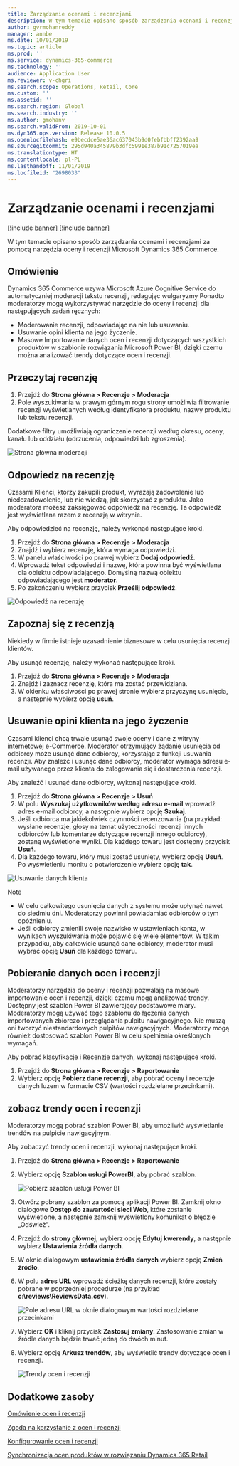 ```yaml
---
title: Zarządzanie ocenami i recenzjami
description: W tym temacie opisano sposób zarządzania ocenami i recenzjami za pomocą narzędzia oceny i recenzji Microsoft Dynamics 365 Commerce.
author: gvrmohanreddy
manager: annbe
ms.date: 10/01/2019
ms.topic: article
ms.prod: ''
ms.service: dynamics-365-commerce
ms.technology: ''
audience: Application User
ms.reviewer: v-chgri
ms.search.scope: Operations, Retail, Core
ms.custom: ''
ms.assetid: ''
ms.search.region: Global
ms.search.industry: ''
ms.author: gmohanv
ms.search.validFrom: 2019-10-01
ms.dyn365.ops.version: Release 10.0.5
ms.openlocfilehash: e9becdce5ae36ac637043b9d0febfbbff2392aa9
ms.sourcegitcommit: 295d940a345879b3dfc5991e387b91c7257019ea
ms.translationtype: HT
ms.contentlocale: pl-PL
ms.lasthandoff: 11/01/2019
ms.locfileid: "2698033"
---
```

# <a name="manage-ratings-and-reviews"></a>Zarządzanie ocenami i recenzjami

[!include [banner](includes/preview-banner.md)]
[!include [banner](includes/banner.md)]

W tym temacie opisano sposób zarządzania ocenami i recenzjami za pomocą narzędzia oceny i recenzji Microsoft Dynamics 365 Commerce.

## <a name="overview"></a>Omówienie

Dynamics 365 Commerce uzywa Microsoft Azure Cognitive Service do automatyczniej moderacji tekstu recenzji, redagując wulgaryzmy Ponadto moderatorzy mogą wykorzystywać narzędzie do oceny i recenzji dla następujących zadań ręcznych:

- Moderowanie recenzji, odpowiadając na nie lub usuwaniu.
- Usuwanie opini klienta na jego życzenie.
- Masowe Importowanie danych ocen i recenzji dotyczących wszystkich produktów w szablonie rozwiązania Microsoft Power BI, dzięki czemu można analizować trendy dotyczące ocen i recenzji.

## <a name="read-a-review"></a>Przeczytaj recenzję 

1. Przejdź do **Strona główna \> Recenzje \> Moderacja**
1. Pole wyszukiwania w prawym górnym rogu strony umożliwia filtrowanie recenzji wyświetlanych według identyfikatora produktu, nazwy produktu lub tekstu recenzji.

Dodatkowe filtry umożliwiają ograniczenie recenzji według okresu, oceny, kanału lub oddziału (odrzucenia, odpowiedzi lub zgłoszenia).

![Strona główna moderacji](media/rnr-moderation-home.png) 

## <a name="respond-to-a-review"></a>Odpowiedz na recenzję 

Czasami Klienci, którzy zakupili produkt, wyrażają zadowolenie lub niedozadowolenie, lub nie wiedzą, jak skorzystać z produktu. Jako moderatora możesz zaksięgować odpowiedź na recenzję. Ta odpowiedź jest wyświetlana razem z recenzją w witrynie. 

Aby odpowiedzieć na recenzję, należy wykonać następujące kroki.

1. Przejdź do **Strona główna \> Recenzje \> Moderacja**
1. Znajdź i wybierz recenzję, która wymaga odpowiedzi.
1. W panelu właściwości po prawej wybierz **Dodaj odpowiedź**.
1. Wprowadź tekst odpowiedzi i nazwę, która powinna być wyświetlana dla obiektu odpowiadającego. Domyślną nazwą obiektu odpowiadającego jest **moderator**.
1. Po zakończeniu wybierz przycisk **Prześlij odpowiedź**.

![Odpowiedź na recenzję](media/rnr-moderation-response.png) 

## <a name="take-down-a-review"></a>Zapoznaj się z recenzją 

Niekiedy w firmie istnieje uzasadnienie biznesowe w celu usunięcia recenzji klientów. 

Aby usunąć recenzję, należy wykonać następujące kroki.

1. Przejdź do **Strona główna \> Recenzje \> Moderacja**
1. Znajdź i zaznacz recenzję, która ma zostać przewidziana.
1. W okienku właściwości po prawej stronie wybierz przyczynę usunięcia, a następnie wybierz opcję **usuń**.
    
## <a name="delete-a-customers-reviews-at-the-customers-request"></a>Usuwanie opini klienta na jego życzenie 

Czasami klienci chcą trwale usunąć swoje oceny i dane z witryny internetowej e-Commerce. Moderator otrzymujący żądanie usunięcia od odbiorcy może usunąć dane odbiorcy, korzystając z funkcji usuwania recenzji. Aby znaleźć i usunąć dane odbiorcy, moderator wymaga adresu e-mail używanego przez klienta do zalogowania się i dostarczenia recenzji. 

Aby znaleźć i usunąć dane odbiorcy, wykonaj następujące kroki.

1. Przejdź do **Strona główna \> Recenzje \> Usuń**
1. W polu **Wyszukaj użytkowników według adresu e-mail** wprowadź adres e-mail odbiorcy, a następnie wybierz opcję **Szukaj**.
1. Jeśli odbiorca ma jakiekolwiek czynności recenzowania (na przykład: wysłane recenzje, głosy na temat użyteczności recenzji innych odbiorców lub komentarze dotyczące recenzji innego odbiorcy), zostaną wyświetlone wyniki. Dla każdego towaru jest dostępny przycisk **Usuń**.
1. Dla każdego towaru, który musi zostać usunięty, wybierz opcję **Usuń**. Po wyświetleniu monitu o potwierdzenie wybierz opcję **tak**. 
    
![Usuwanie danych klienta](media/rnr-moderation-delete-reviews.png) 

> [!NOTE]
> - W celu całkowitego usunięcia danych z systemu może upłynąć nawet do siedmiu dni. Moderatorzy powinni powiadamiać odbiorców o tym opóźnieniu.
> - Jeśli odbiorcy zmienili swoje nazwisko w ustawieniach konta, w wynikach wyszukiwania może pojawić się wiele elementów. W takim przypadku, aby całkowicie usunąć dane odbiorcy, moderator musi wybrać opcję **Usuń** dla każdego towaru. 

## <a name="download-ratings-and-reviews-data"></a>Pobieranie danych ocen i recenzji

Moderatorzy narzędzia do oceny i recenzji pozwalają na masowe importowanie ocen i recenzji, dzięki czemu mogą analizować trendy. Dostępny jest szablon Power BI zawierający podstawowe miary. Moderatorzy mogą używać tego szablonu do łączenia danych importowanych zbiorczo i przeglądania pulpitu nawigacyjnego. Nie muszą oni tworzyć niestandardowych pulpitów nawigacyjnych. Moderatorzy mogą również dostosować szablon Power BI w celu spełnienia określonych wymagań. 

Aby pobrać klasyfikacje i Recenzje danych, wykonaj następujące kroki.

1. Przejdź do **Strona główna \> Recenzje \> Raportowanie**
1. Wybierz opcję **Pobierz dane recenzji**, aby pobrać oceny i recenzje danych luzem w formacie CSV (wartości rozdzielane przecinkami).

## <a name="view-ratings-and-reviews-trends"></a>zobacz trendy ocen i recenzji

Moderatorzy mogą pobrać szablon Power BI, aby umożliwić wyświetlanie trendów na pulpicie nawigacyjnym.

Aby zobaczyć trendy ocen i recenzji, wykonaj następujące kroki.

1. Przejdź do **Strona główna \> Recenzje \> Raportowanie**
1. Wybierz opcję **Szablon usługi PowerBI**, aby pobrać szablon.

    ![Pobierz szablon usługi Power BI](media/rnr-moderation-reports.png) 

1. Otwórz pobrany szablon za pomocą aplikacji Power BI. Zamknij okno dialogowe **Dostęp do zawartości sieci Web**, które zostanie wyświetlone, a następnie zamknij wyświetlony komunikat o błędzie „Odśwież”.
1. Przejdź do **strony głównej**, wybierz opcję **Edytuj kwerendy**, a następnie wybierz **Ustawienia źródła danych**.
1. W oknie dialogowym **ustawienia źródła danych** wybierz opcję **Zmień źródło**.
1. W polu **adres URL** wprowadź ścieżkę danych recenzji, które zostały pobrane w poprzedniej procedurze (na przykład **c:\\reviews\\ReviewsData.csv**).

    ![Pole adresu URL w oknie dialogowym wartości rozdzielane przecinkami](media/rnr-powerbi-datasource-settings.png) 

1. Wybierz  **OK** i kliknij przycisk **Zastosuj zmiany**. Zastosowanie zmian w źródle danych będzie trwać jedną do dwóch minut.
1. Wybierz opcję **Arkusz trendów**, aby wyświetlić trendy dotyczące ocen i recenzji.

    ![Trendy ocen i recenzji](media/rnr-powerbi-dashboard-template.png) 
    
## <a name="additional-resources"></a>Dodatkowe zasoby

[Omówienie ocen i recenzji](ratings-reviews-overview.md)

[Zgoda na korzystanie z ocen i recenzji](opt-in-ratings-reviews.md)

[Konfigurowanie ocen i recenzji](configure-ratings-reviews.md)

[Synchronizacja ocen produktów w rozwiązaniu Dynamics 365 Retail](sync-product-ratings.md)
